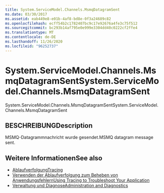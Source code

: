 ```yaml
---
title: System.ServiceModel.Channels.MsmqDatagramSent
ms.date: 03/30/2017
ms.assetid: eab449e8-e01b-4af8-bd8e-0f3a24689c82
ms.openlocfilehash: ecff54b2c1782407bc9c17e92676a4fe3c75f512
ms.sourcegitcommit: bc293b14af795e0e999e3304dd40c0222cf2ffe4
ms.translationtype: MT
ms.contentlocale: de-DE
ms.lasthandoff: 11/26/2020
ms.locfileid: "96252737"
---
```

# <a name="systemservicemodelchannelsmsmqdatagramsent"></a><span data-ttu-id="da8e1-102">System.ServiceModel.Channels.MsmqDatagramSent</span><span class="sxs-lookup"><span data-stu-id="da8e1-102">System.ServiceModel.Channels.MsmqDatagramSent</span></span>

<span data-ttu-id="da8e1-103">System.ServiceModel.Channels.MsmqDatagramSent</span><span class="sxs-lookup"><span data-stu-id="da8e1-103">System.ServiceModel.Channels.MsmqDatagramSent</span></span>  
  
## <a name="description"></a><span data-ttu-id="da8e1-104">BESCHREIBUNG</span><span class="sxs-lookup"><span data-stu-id="da8e1-104">Description</span></span>  

 <span data-ttu-id="da8e1-105">MSMQ-Datagrammnachricht wurde gesendet.</span><span class="sxs-lookup"><span data-stu-id="da8e1-105">MSMQ datagram message sent.</span></span>  
  
## <a name="see-also"></a><span data-ttu-id="da8e1-106">Weitere Informationen</span><span class="sxs-lookup"><span data-stu-id="da8e1-106">See also</span></span>

- [<span data-ttu-id="da8e1-107">Ablaufverfolgung</span><span class="sxs-lookup"><span data-stu-id="da8e1-107">Tracing</span></span>](index.md)
- [<span data-ttu-id="da8e1-108">Verwenden der Ablaufverfolgung zum Beheben von Anwendungsfehlern</span><span class="sxs-lookup"><span data-stu-id="da8e1-108">Using Tracing to Troubleshoot Your Application</span></span>](using-tracing-to-troubleshoot-your-application.md)
- [<span data-ttu-id="da8e1-109">Verwaltung und Diagnose</span><span class="sxs-lookup"><span data-stu-id="da8e1-109">Administration and Diagnostics</span></span>](../index.md)
